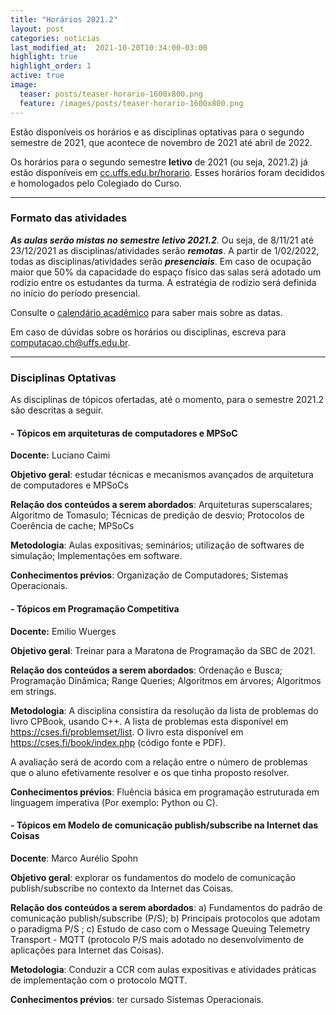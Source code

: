 ```yaml
---
title: "Horários 2021.2"
layout: post
categories: noticias
last_modified_at:  2021-10-20T10:34:00-03:00
highlight: true
highlight_order: 1
active: true
image:
  teaser: posts/teaser-horario-1600x800.png
  feature: /images/posts/teaser-horario-1600x800.png
---
```


Estão disponíveis os horários e as disciplinas optativas para o segundo semestre de 2021, que acontece de novembro de 2021 até abril de 2022. 

Os horários para o segundo semestre **letivo** de 2021 (ou seja, 2021.2) já estão disponíveis em [cc.uffs.edu.br/horario](https://cc.uffs.edu.br/horario/). Esses horários foram decididos e homologados pelo Colegiado do Curso. 

---

### Formato das atividades

***As aulas serão mistas no semestre letivo 2021.2***. Ou seja, de 8/11/21 até 23/12/2021 as disciplinas/atividades serão ***remotas***. A partir de 1/02/2022, todas as disciplinas/atividades serão ***presenciais***. Em caso de ocupação maior que 50% da capacidade do espaço físico das salas será adotado um rodízio entre os estudantes da turma. A estratégia de rodízio será definida no início do período presencial. 

Consulte o [calendário acadêmico](https://www.uffs.edu.br/atos-normativos/portaria/gr/2021-1595) para saber mais sobre as datas.

Em caso de dúvidas sobre os horários ou disciplinas, escreva para [computacao.ch@uffs.edu.br](mailto:computacao.ch@uffs.edu.br).


---

### Disciplinas Optativas

As disciplinas de tópicos ofertadas, até o momento, para o semestre 2021.2 são descritas a seguir.  


#### - Tópicos em arquiteturas de computadores e MPSoC

**Docente:** Luciano Caimi

**Objetivo geral**: estudar técnicas e mecanismos avançados de arquitetura de computadores e MPSoCs

**Relação dos conteúdos a serem abordados**: Arquiteturas superscalares; Algoritmo de Tomasulo; Técnicas de predição de desvio;  Protocolos de Coerência de cache; MPSoCs

**Metodologia**: Aulas expositivas; seminários; utilização de softwares de simulação; Implementações em software.

**Conhecimentos prévios**: Organização de Computadores; Sistemas Operacionais.

#### - Tópicos em Programação Competitiva

**Docente:** Emilio Wuerges

**Objetivo geral**: Treinar para a Maratona de Programação da SBC de 2021.

**Relação dos conteúdos a serem abordados**: Ordenação e Busca; Programação Dinâmica;
  Range Queries;  Algoritmos em árvores;  Algoritmos em strings.

**Metodologia**: A disciplina consistira da resolução da lista de problemas do livro CPBook, usando C++. A lista de problemas esta disponível em <https://cses.fi/problemset/list>.
O livro esta disponível em <https://cses.fi/book/index.php> (código fonte e PDF).

A avaliação será de acordo com a relação entre o número de problemas que o aluno efetivamente resolver e os que tinha proposto resolver.

**Conhecimentos prévios**: Fluência básica em programação estruturada em linguagem imperativa (Por exemplo: Python ou C).

#### - Tópicos em Modelo de comunicação publish/subscribe na Internet das Coisas

**Docente**: Marco Aurélio Spohn  

**Objetivo geral**: explorar os fundamentos do modelo de comunicação  publish/subscribe no contexto da Internet das Coisas. 

**Relação dos conteúdos a serem abordados**: a) Fundamentos do padrão de comunicação publish/subscribe (P/S); b) Principais protocolos que adotam o paradigma P/S ; c) Estudo de caso com o Message Queuing Telemetry Transport - MQTT (protocolo P/S mais adotado no desenvolvimento de aplicações para Internet das Coisas). 

**Metodologia**: Conduzir a CCR com aulas expositivas e atividades práticas de implementação com o protocolo MQTT. 

**Conhecimentos prévios**: ter cursado Sistemas Operacionais.